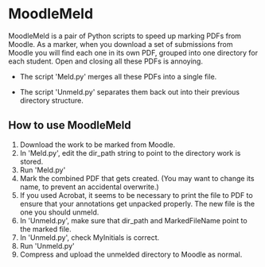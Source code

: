 # MoodleMeld

MoodleMeld is a pair of Python scripts to speed up marking PDFs from Moodle.
As a marker, when you download a set of submissions from Moodle you will find each one in its own PDF, grouped into one directory for each student. Open and closing all these PDFs is annoying.

- The script 'Meld.py' merges all these PDFs into a single file.

- The script 'Unmeld.py' separates them back out into their previous directory structure.


## How to use MoodleMeld
1. Download the work to be marked from Moodle.
2. In 'Meld.py', edit the dir_path string to point to the directory work is stored.
3. Run 'Meld.py'
4. Mark the combined PDF that gets created. (You may want to change its name, to prevent an accidental overwrite.)
5. If you used Acrobat, it seems to be necessary to print the file to PDF to ensure that your annotations get unpacked properly. The new file is the one you should unmeld.
6. In 'Unmeld.py', make sure that dir_path and MarkedFileName point to the marked file.
7. In 'Unmeld.py', check MyInitials is correct.
8. Run 'Unmeld.py'
9. Compress and upload the unmelded directory to Moodle as normal.
